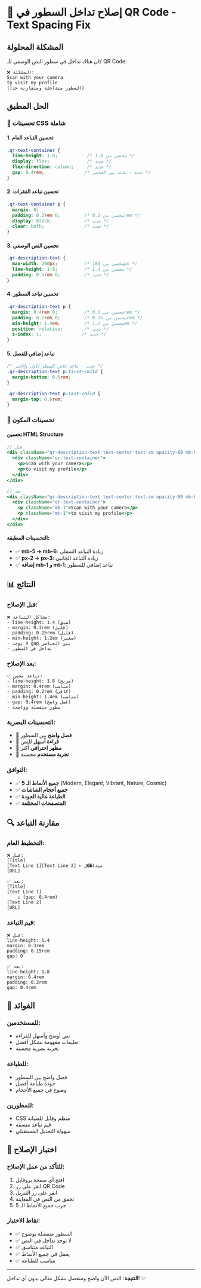 # 🔧 إصلاح تداخل السطور في QR Code - Text Spacing Fix

## المشكلة المحلولة

كان هناك تداخل في سطور النص الوصفي للـ QR Code:

```
❌ المشكلة:
Scan with your camera
to visit my profile
(السطور متداخلة ومتقاربة جداً)
```

## الحل المطبق

### 🎯 **تحسينات CSS شاملة**

#### **1. تحسين التباعد العام**
```css
.qr-text-container {
  line-height: 1.8;           /* محسن من 1.4 */
  display: flex;              /* جديد */
  flex-direction: column;     /* جديد */
  gap: 0.4rem;               /* جديد - تباعد بين العناصر */
}
```

#### **2. تحسين تباعد الفقرات**
```css
.qr-text-container p {
  margin: 0;
  padding: 0.2rem 0;         /* محسن من 0.1rem */
  display: block;            /* جديد */
  clear: both;               /* جديد */
}
```

#### **3. تحسين النص الوصفي**
```css
.qr-description-text {
  max-width: 200px;          /* محسن من 180px */
  line-height: 1.8;          /* محسن من 1.4 */
  padding: 0.5rem 0;         /* جديد */
}
```

#### **4. تحسين تباعد السطور**
```css
.qr-description-text p {
  margin: 0.4rem 0;          /* محسن من 0.3rem */
  padding: 0.2rem 0;         /* محسن من 0.15rem */
  min-height: 1.4em;         /* محسن من 1.2em */
  position: relative;        /* جديد */
  z-index: 1;               /* جديد */
}
```

#### **5. تباعد إضافي للفصل**
```css
/* جديد - تباعد خاص للسطر الأول والأخير */
.qr-description-text p:first-child {
  margin-bottom: 0.6rem;
}

.qr-description-text p:last-child {
  margin-top: 0.6rem;
}
```

### 🔧 **تحسينات المكون**

#### **تحسين HTML Structure**
```jsx
// قبل
<div className="qr-description-text text-center text-sm opacity-80 mb-5 px-2">
  <div className="qr-text-container">
    <p>Scan with your camera</p>
    <p>to visit my profile</p>
  </div>
</div>

// بعد
<div className="qr-description-text text-center text-sm opacity-80 mb-6 px-3">
  <div className="qr-text-container">
    <p className="mb-1">Scan with your camera</p>
    <p className="mt-1">to visit my profile</p>
  </div>
</div>
```

#### **التحسينات المطبقة:**
- ✅ **mb-5 → mb-6**: زيادة التباعد السفلي
- ✅ **px-2 → px-3**: زيادة التباعد الجانبي
- ✅ **إضافة mb-1 و mt-1**: تباعد إضافي للسطور

## 📊 النتائج

### **قبل الإصلاح:**
```
❌ مشاكل التباعد:
- line-height: 1.4 (ضيق)
- margin: 0.3rem (قليل)
- padding: 0.15rem (قليل)
- min-height: 1.2em (صغير)
- لا يوجد gap بين العناصر
- تداخل في السطور
```

### **بعد الإصلاح:**
```
✅ تباعد محسن:
- line-height: 1.8 (مريح)
- margin: 0.4rem (مناسب)
- padding: 0.2rem (كافي)
- min-height: 1.4em (مناسب)
- gap: 0.4rem (فصل واضح)
- سطور منفصلة وواضحة
```

### **التحسينات البصرية:**
- 🎯 **فصل واضح** بين السطور
- 📖 **قراءة أسهل** للنص
- 🎨 **مظهر احترافي** أكثر
- 📱 **تجربة مستخدم** محسنة

### **التوافق:**
- ✅ **جميع الأنماط الـ 5** (Modern, Elegant, Vibrant, Nature, Cosmic)
- ✅ **جميع أحجام الشاشات**
- ✅ **الطباعة عالية الجودة**
- ✅ **المتصفحات المختلفة**

## 🔍 مقارنة التباعد

### **التخطيط العام:**
```
❌ قبل:
[Title]
[Text Line 1][Text Line 2] ← متدا��ل
[URL]

✅ بعد:
[Title]
[Text Line 1]
    ↓ (gap: 0.4rem)
[Text Line 2]
[URL]
```

### **قيم التباعد:**
```
❌ قبل:
line-height: 1.4
margin: 0.3rem
padding: 0.15rem
gap: 0

✅ بعد:
line-height: 1.8
margin: 0.4rem
padding: 0.2rem
gap: 0.4rem
```

## 🎯 الفوائد

### **للمستخدمين:**
- نص أوضح وأسهل للقراءة
- تعليمات مفهومة بشكل أفضل
- تجربة بصرية محسنة

### **للطباعة:**
- فصل واضح بين السطور
- جودة طباعة أفضل
- وضوح في جميع الأحجام

### **للمطورين:**
- CSS منظم وقابل للصيانة
- قيم تباعد متسقة
- سهولة التعديل المستقبلي

## 🧪 اختبار الإصلاح

### **للتأكد من عمل الإصلاح:**
1. افتح أي صفحة بروفايل
2. انقر على زر QR Code
3. انقر على زر التنزيل
4. تحقق من النص في المعاينة
5. جرب جميع الأنماط الـ 5

### **نقاط الاختبار:**
- ✅ السطور منفصلة بوضوح
- ✅ لا يوجد تداخل في النص
- ✅ التباعد متناسق
- ✅ يعمل في جميع الأنماط
- ✅ مناسب للطباعة

---

**النتيجة**: النص الآن واضح ومنفصل بشكل مثالي بدون أي تداخل! ✨